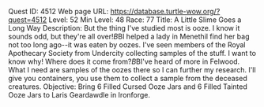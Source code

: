Quest ID: 4512
Web page URL: https://database.turtle-wow.org/?quest=4512
Level: 52
Min Level: 48
Race: 77
Title: A Little Slime Goes a Long Way
Description: But the thing I've studied most is ooze. I know it sounds odd, but they're all over!$B$BI helped a lady in Menethil find her bag not too long ago--it was eaten by oozes. I've seen members of the Royal Apothecary Society from Undercity collecting samples of the stuff. I want to know why! Where does it come from?$B$BI've heard of more in Felwood. What I need are samples of the oozes there so I can further my research. I'll give you containers, you use them to collect a sample from the deceased creatures.
Objective: Bring 6 Filled Cursed Ooze Jars and 6 Filled Tainted Ooze Jars to Laris Geardawdle in Ironforge.
